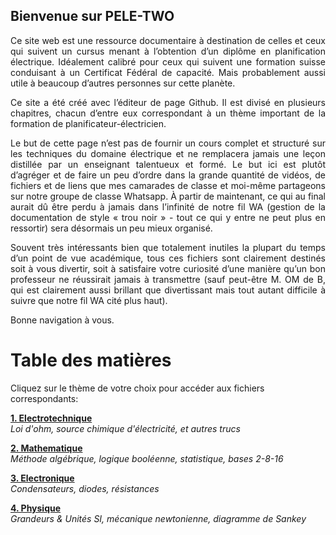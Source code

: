 ## Bienvenue sur PELE-TWO
<div align="justify">
  <p>
Ce site web est une ressource documentaire à destination de celles et ceux qui suivent un cursus menant à l’obtention d’un diplôme en planification électrique. Idéalement calibré pour ceux qui suivent une formation suisse conduisant à un Certificat Fédéral de capacité. Mais probablement aussi utile à beaucoup d’autres personnes sur cette planète.
  </p>
  <p>
Ce site a été créé avec l’éditeur de page Github. Il est divisé en plusieurs chapitres, chacun d’entre eux correspondant à un thème important de la formation de planificateur-électricien.
  </p>
  <p>
Le but de cette page n’est pas de fournir un cours complet et structuré sur les techniques du domaine électrique et ne remplacera jamais une leçon distillée par un enseignant talentueux et formé. Le but ici est plutôt d’agréger et de faire un peu d’ordre dans la grande quantité de vidéos, de fichiers et de liens que mes camarades de classe et moi-même partageons sur notre groupe de classe Whatsapp. À partir de maintenant, ce qui au final aurait dû être perdu à jamais dans l’infinité de notre fil WA (gestion de la documentation de style « trou noir » - tout ce qui y entre ne peut plus en ressortir) sera désormais un peu mieux organisé.
  </p> 
  <p>
Souvent très intéressants bien que totalement inutiles la plupart du temps d’un point de vue académique, tous ces fichiers sont clairement destinés soit à vous divertir, soit à satisfaire votre curiosité d’une manière qu’un bon professeur ne réussirait jamais à transmettre (sauf peut-être M. OM de B, qui est clairement aussi brillant que divertissant mais tout autant difficile à suivre que notre fil WA cité plus haut).
  </p>
  <p>
Bonne navigation à vous.
  </p>
</div>


# Table des matières
Cliquez sur le thème de votre choix pour accéder aux fichiers correspondants:
  
  [**1. Electrotechnique**](https://bkovsky.github.io/PELE-TWO-Electrotechnique/)<br>
   _Loi d'ohm, source chimique d'électricité, et autres trucs_
  
  [**2. Mathematique**](https://bkovsky.github.io/PELE-TWO-Mathematique/)<br>
   _Méthode algébrique, logique booléenne, statistique, bases 2-8-16_
  
  [**3. Electronique**](https://bkovsky.github.io/PELE-TWO-Electronique/)<br>
   _Condensateurs, diodes, résistances_
  
  [**4. Physique**](https://bkovsky.github.io/PELE-TWO-Physique/)<br>
   _Grandeurs & Unités SI, mécanique newtonienne, diagramme de Sankey_
   
   
